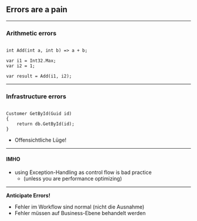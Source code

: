 ## Errors are a pain

----

### Arithmetic errors

<pre><code data-noescape data-trim class="lang-csharp hljs">
<span class="highlightcode">int</span> Add(int a, int b) => a + b;

var i1 = Int32.Max;
var i2 = 1;

var result = Add(i1, i2);
</code></pre>

----

### Infrastructure errors

<pre><code data-noescape data-trim class="lang-csharp hljs">
<span class="highlightcode">Customer</span> GetById(Guid id)
{
    return db.GetById(id);
}
</code></pre>

- Offensichtliche Lüge!


----

#### IMHO

- using Exception-Handling as control flow is bad practice
    - (unless you are performance optimizing)

----

**Anticipate Errors!**

- Fehler im Workflow sind normal (nicht die Ausnahme)
- Fehler müssen auf Business-Ebene behandelt werden